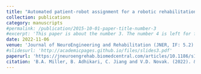 ```yaml
---
title: "Automated patient-robot assignment for a robotic rehabilitation gym: a simplified simulation model"
collection: publications
category: manuscripts
#permalink: /publication/2015-10-01-paper-title-number-3
#excerpt: 'This paper is about the number 3. The number 4 is left for future work.'
date: 2022-11-06
venue: 'Journal of NeuroEngineering and Rehabilitation (JNER, IF: 5.2)'
#slidesurl: 'http://academicpages.github.io/files/slides3.pdf'
paperurl: 'https://jneuroengrehab.biomedcentral.com/articles/10.1186/s12984-022-01105-4'
citation: 'B.A. Miller, B. Adhikari, C. Jiang and V.D. Novak. (2022). &quot;Automated patient-robot assignment for a robotic rehabilitation gym: a simplified simulation model.&quot; <i>Journal of NeuroEngineering and Rehabilitation (JNER)</i>. 19(1). p 126.'
---
```

